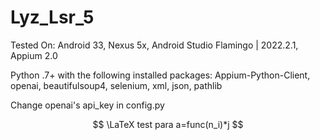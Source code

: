 # Lyz_Lsr_5
Tested On: Android 33, Nexus 5x, Android Studio Flamingo | 2022.2.1, Appium 2.0

Python .7+ with the following installed packages: Appium-Python-Client, openai, beautifulsoup4, selenium, xml, json, pathlib

Change openai's api_key in config.py

$$
\LaTeX
test para
a=func(n_i)*j
$$
